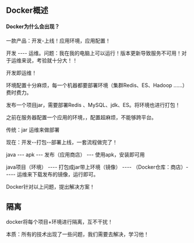 ## Docker概述

#### Docker为什么会出现？

一款产品：开发-上线！应用环境，应用配置！

开发  ----   运维。问题：我在我的电脑上可以运行！版本更新导致服务不可用！对于运维来说，考验就十分大！！

开发即运维！

环境配置十分麻烦，每一个机器都要部署环境（集群Redis、ES、Hadoop ......）费时费力。

发布一个项目jar，需要部署Redis 、MySQL、jdk、ES。将环境也进行打包！

之前在服务器配置一个应用的环境，，配置超麻烦，不能够跨平台。

传统：jar   运维来做部署

现在：开发--打包--部署上线，一套流程做完了！



java ---  apk   --- 发布（应用商店） ---  使用apk，安装即可用

java项目（环境） ----  打包成jar带上环境（镜像） ---- （Docker仓库：商店）-----  运维来下载发布的镜像，运行即可。 

Docker针对以上问题，提出解决方案！



## 隔离

docker将每个项目+环境进行隔离，互不干扰！

本质：所有的技术出现了一些问题，我们需要去解决，学习他！

















